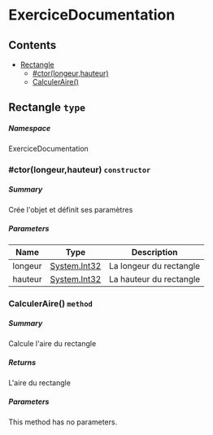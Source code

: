 <a name='assembly'></a>
# ExerciceDocumentation

## Contents

- [Rectangle](#T-ExerciceDocumentation-Rectangle 'ExerciceDocumentation.Rectangle')
  - [#ctor(longeur,hauteur)](#M-ExerciceDocumentation-Rectangle-#ctor-System-Int32,System-Int32- 'ExerciceDocumentation.Rectangle.#ctor(System.Int32,System.Int32)')
  - [CalculerAire()](#M-ExerciceDocumentation-Rectangle-CalculerAire 'ExerciceDocumentation.Rectangle.CalculerAire')

<a name='T-ExerciceDocumentation-Rectangle'></a>
## Rectangle `type`

##### Namespace

ExerciceDocumentation

<a name='M-ExerciceDocumentation-Rectangle-#ctor-System-Int32,System-Int32-'></a>
### #ctor(longeur,hauteur) `constructor`

##### Summary

Crée l'objet et définit ses paramètres

##### Parameters

| Name | Type | Description |
| ---- | ---- | ----------- |
| longeur | [System.Int32](http://msdn.microsoft.com/query/dev14.query?appId=Dev14IDEF1&l=EN-US&k=k:System.Int32 'System.Int32') | La longeur du rectangle |
| hauteur | [System.Int32](http://msdn.microsoft.com/query/dev14.query?appId=Dev14IDEF1&l=EN-US&k=k:System.Int32 'System.Int32') | La hauteur du rectangle |

<a name='M-ExerciceDocumentation-Rectangle-CalculerAire'></a>
### CalculerAire() `method`

##### Summary

Calcule l'aire du rectangle

##### Returns

L'aire du rectangle

##### Parameters

This method has no parameters.
